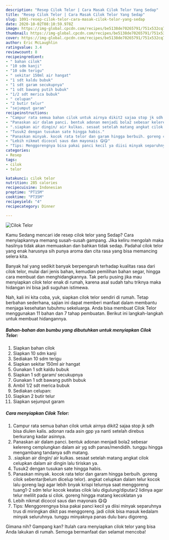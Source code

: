 ```yaml
---
description: "Resep Cilok Telor | Cara Masak Cilok Telor Yang Sedap"
title: "Resep Cilok Telor | Cara Masak Cilok Telor Yang Sedap"
slug: 1091-resep-cilok-telor-cara-masak-cilok-telor-yang-sedap
date: 2020-10-02T08:10:59.978Z
image: https://img-global.cpcdn.com/recipes/be5138de70265791/751x532cq70/cilok-telor-foto-resep-utama.jpg
thumbnail: https://img-global.cpcdn.com/recipes/be5138de70265791/751x532cq70/cilok-telor-foto-resep-utama.jpg
cover: https://img-global.cpcdn.com/recipes/be5138de70265791/751x532cq70/cilok-telor-foto-resep-utama.jpg
author: Eric McLaughlin
ratingvalue: 3.4
reviewcount: 8
recipeingredient:
- " bahan cilok"
- "10 sdm kanji"
- "10 sdm terigu"
- " sekitar 150ml air hangat"
- "1 sdt kaldu bubuk"
- "1 sdt garam secukupnya"
- "1 sdt bawang putih bubuk"
- "1/2 sdt merica bubuk"
- " celupan"
- "2 butir telur"
- "sejumput garam"
recipeinstructions:
- "Campur rata semua bahan cilok untuk airnya dikit2 sajaa stop jk sdh bisa diulen kalis. adonan rada asin gpp ya nanti setelah direbus berkurang kadar asinnya."
- "Panaskan air dalam panci. bentuk adonan menjadi bola2 sebesar kelereng cemplungkan dalam air yg sdh panas/mendidih. tunggu hingga mengambang tandanya sdh matang."
- ".siapkan air dingin/ air kulkas. sesaat setelah matang angkat cilok celupkan dalam air dingin lalu tiriskan ya."
- "Tusuk2 dengan tusukan sate hingga habis."
- "Panaskan minyak. kocok rata telor dan garam hingga berbuih. goreng cilok sebentar(belum dicelup telor). angkat celupkan dalam telur kocok lalu goreng lagi agar lebih bnyak krispi telurnya saat menggoreng tuang1-2 sdm telur kocok keatas cilok lalu digulung/diputar2 lidinya agar telur melilit pada si cilok. goreng hingga matang kecoklatan ya"
- "Lebih nikmat dicocol saus dan mayonais 😋😋"
- "Tips: Menggorengnya bisa pakai panci kecil ya diisi minyak separuhnya trus di miringkan dikit pas menggoreng. jadi cilok bisa masuk kedalam minyak seluruhnya. tunggu minyaknya panas dulu baru digoreng."
categories:
- Resep
tags:
- cilok
- telor

katakunci: cilok telor 
nutrition: 285 calories
recipecuisine: Indonesian
preptime: "PT15M"
cooktime: "PT35M"
recipeyield: "4"
recipecategory: Dinner

---
```



![Cilok Telor](https://img-global.cpcdn.com/recipes/be5138de70265791/751x532cq70/cilok-telor-foto-resep-utama.jpg)

Kamu Sedang mencari ide resep cilok telor yang Sedap? Cara menyiapkannya memang susah-susah gampang. Jika keliru mengolah maka hasilnya tidak akan memuaskan dan bahkan tidak sedap. Padahal cilok telor yang enak harusnya sih punya aroma dan cita rasa yang bisa memancing selera kita.

Banyak hal yang sedikit banyak berpengaruh terhadap kualitas rasa dari cilok telor, mulai dari jenis bahan, kemudian pemilihan bahan segar, hingga cara membuat dan menghidangkannya. Tak perlu pusing jika mau menyiapkan cilok telor enak di rumah, karena asal sudah tahu triknya maka hidangan ini bisa jadi suguhan istimewa.




Nah, kali ini kita coba, yuk, siapkan cilok telor sendiri di rumah. Tetap berbahan sederhana, sajian ini dapat memberi manfaat dalam membantu menjaga kesehatan tubuhmu sekeluarga. Anda bisa membuat Cilok Telor menggunakan 11 bahan dan 7 tahap pembuatan. Berikut ini langkah-langkah untuk membuat hidangannya.

<!--inarticleads1-->

##### Bahan-bahan dan bumbu yang dibutuhkan untuk menyiapkan Cilok Telor:

1. Siapkan  bahan cilok
1. Siapkan 10 sdm kanji
1. Sediakan 10 sdm terigu
1. Siapkan  sekitar 150ml air hangat
1. Gunakan 1 sdt kaldu bubuk
1. Siapkan 1 sdt garam/ secukupnya
1. Gunakan 1 sdt bawang putih bubuk
1. Ambil 1/2 sdt merica bubuk
1. Sediakan  celupan:
1. Siapkan 2 butir telur
1. Siapkan sejumput garam




<!--inarticleads2-->

##### Cara menyiapkan Cilok Telor:

1. Campur rata semua bahan cilok untuk airnya dikit2 sajaa stop jk sdh bisa diulen kalis. adonan rada asin gpp ya nanti setelah direbus berkurang kadar asinnya.
1. Panaskan air dalam panci. bentuk adonan menjadi bola2 sebesar kelereng cemplungkan dalam air yg sdh panas/mendidih. tunggu hingga mengambang tandanya sdh matang.
1. .siapkan air dingin/ air kulkas. sesaat setelah matang angkat cilok celupkan dalam air dingin lalu tiriskan ya.
1. Tusuk2 dengan tusukan sate hingga habis.
1. Panaskan minyak. kocok rata telor dan garam hingga berbuih. goreng cilok sebentar(belum dicelup telor). angkat celupkan dalam telur kocok lalu goreng lagi agar lebih bnyak krispi telurnya saat menggoreng tuang1-2 sdm telur kocok keatas cilok lalu digulung/diputar2 lidinya agar telur melilit pada si cilok. goreng hingga matang kecoklatan ya
1. Lebih nikmat dicocol saus dan mayonais 😋😋
1. Tips: Menggorengnya bisa pakai panci kecil ya diisi minyak separuhnya trus di miringkan dikit pas menggoreng. jadi cilok bisa masuk kedalam minyak seluruhnya. tunggu minyaknya panas dulu baru digoreng.




Gimana nih? Gampang kan? Itulah cara menyiapkan cilok telor yang bisa Anda lakukan di rumah. Semoga bermanfaat dan selamat mencoba!
